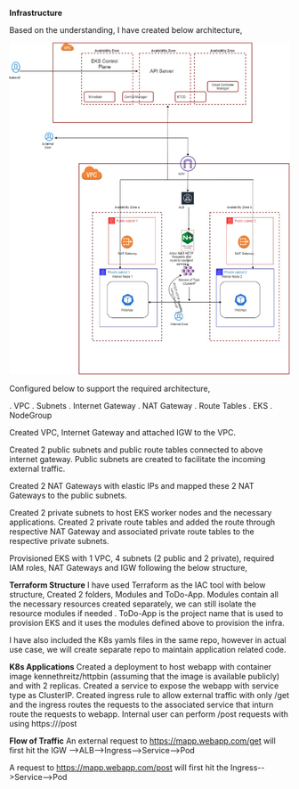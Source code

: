 **Infrastructure**

Based on the understanding, I have created below architecture,

![alt text](https://github.com/girishpatil795/aws-infra/blob/main/Architecture/aws-eks.jpg?raw=true)


Configured below to support the required architecture,

. VPC
. Subnets 
. Internet Gateway
. NAT Gateway
. Route Tables
. EKS
. NodeGroup

Created VPC, Internet Gateway and attached IGW to the VPC.

Created  2 public subnets and public route tables connected to above internet gateway. Public subnets are created to facilitate the incoming external traffic.

Created 2 NAT Gateways with elastic IPs and mapped these 2 NAT Gateways to the public subnets. 

Created 2 private subnets to host EKS worker nodes and the necessary applications. Created 2 private route tables and added the route through respective NAT Gateway and associated private route tables to the respective private subnets.

Provisioned EKS with 1 VPC, 4 subnets (2 public and 2 private), required IAM roles, NAT Gateways and IGW following the below structure,

**Terraform Structure** 
I have used Terraform as the IAC tool with below structure,
Created 2 folders, Modules and ToDo-App.
Modules contain all the necessary resources created separately, we can still isolate the resource modules if needed .
ToDo-App is the project name that is used to provision EKS and it uses the modules defined above to provision the infra.

I have also included the K8s yamls files in the same repo, however in actual use case, we will create separate repo to maintain application related code.


**K8s Applications** 
Created a deployment to host webapp with container image kennethreitz/httpbin (assuming that the image is available publicly) and with 2 replicas.
Created a service to expose the webapp with service type as ClusterIP.
Created ingress rule to allow external traffic with only /get and the ingress routes the requests to the associated service that inturn route the requests to webapp.
Internal user can perform /post requests with using https://<ClusterIP>/post

**Flow of Traffic**
An external request to https://mapp.webapp.com/get will first hit the IGW -->ALB-->Ingress-->Service-->Pod

A request to https://mapp.webapp.com/post will first hit the Ingress-->Service-->Pod


